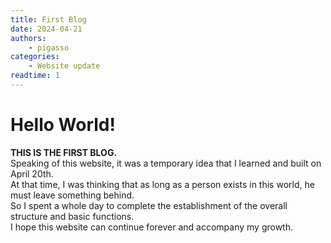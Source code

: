```yaml
---
title: First Blog
date: 2024-04-21
authors:
    - pigasso
categories:
    - Website update
readtime: 1
---
```


# Hello World!
<strong>THIS IS THE FIRST BLOG.</strong>  <br>
Speaking of this website, it was a temporary idea that I learned and built on April 20th.<br>
At that time, I was thinking that as long as a person exists in this world, he must leave something behind.<br>
So I spent a whole day to complete the establishment of the overall structure and basic functions.<br>
I hope this website can continue forever and accompany my growth.<br>